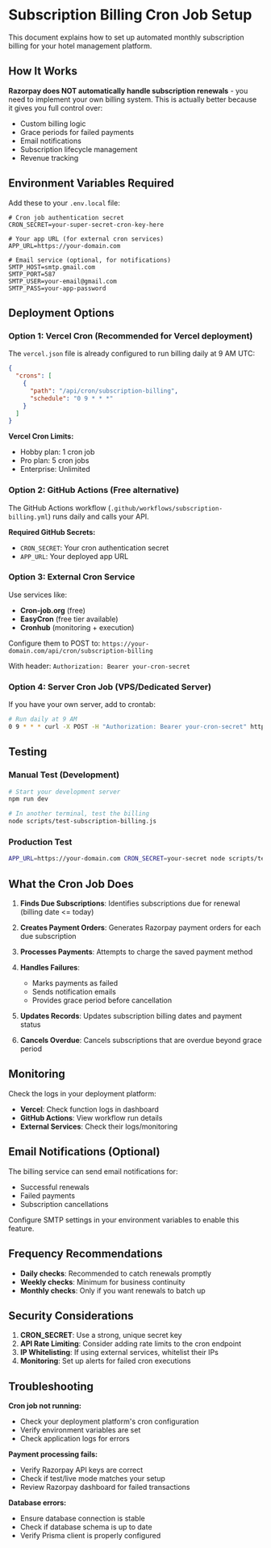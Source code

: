 # Subscription Billing Cron Job Setup

This document explains how to set up automated monthly subscription billing for your hotel management platform.

## How It Works

**Razorpay does NOT automatically handle subscription renewals** - you need to implement your own billing system. This is actually better because it gives you full control over:

- Custom billing logic
- Grace periods for failed payments
- Email notifications
- Subscription lifecycle management
- Revenue tracking

## Environment Variables Required

Add these to your `.env.local` file:

```env
# Cron job authentication secret
CRON_SECRET=your-super-secret-cron-key-here

# Your app URL (for external cron services)
APP_URL=https://your-domain.com

# Email service (optional, for notifications)
SMTP_HOST=smtp.gmail.com
SMTP_PORT=587
SMTP_USER=your-email@gmail.com
SMTP_PASS=your-app-password
```

## Deployment Options

### Option 1: Vercel Cron (Recommended for Vercel deployment)

The `vercel.json` file is already configured to run billing daily at 9 AM UTC:

```json
{
  "crons": [
    {
      "path": "/api/cron/subscription-billing", 
      "schedule": "0 9 * * *"
    }
  ]
}
```

**Vercel Cron Limits:**
- Hobby plan: 1 cron job
- Pro plan: 5 cron jobs 
- Enterprise: Unlimited

### Option 2: GitHub Actions (Free alternative)

The GitHub Actions workflow (`.github/workflows/subscription-billing.yml`) runs daily and calls your API.

**Required GitHub Secrets:**
- `CRON_SECRET`: Your cron authentication secret
- `APP_URL`: Your deployed app URL

### Option 3: External Cron Service

Use services like:
- **Cron-job.org** (free)
- **EasyCron** (free tier available)
- **Cronhub** (monitoring + execution)

Configure them to POST to: `https://your-domain.com/api/cron/subscription-billing`

With header: `Authorization: Bearer your-cron-secret`

### Option 4: Server Cron Job (VPS/Dedicated Server)

If you have your own server, add to crontab:

```bash
# Run daily at 9 AM
0 9 * * * curl -X POST -H "Authorization: Bearer your-cron-secret" https://your-domain.com/api/cron/subscription-billing
```

## Testing

### Manual Test (Development)

```bash
# Start your development server
npm run dev

# In another terminal, test the billing
node scripts/test-subscription-billing.js
```

### Production Test

```bash
APP_URL=https://your-domain.com CRON_SECRET=your-secret node scripts/test-subscription-billing.js
```

## What the Cron Job Does

1. **Finds Due Subscriptions**: Identifies subscriptions due for renewal (billing date <= today)

2. **Creates Payment Orders**: Generates Razorpay payment orders for each due subscription

3. **Processes Payments**: Attempts to charge the saved payment method

4. **Handles Failures**: 
   - Marks payments as failed
   - Sends notification emails
   - Provides grace period before cancellation

5. **Updates Records**: Updates subscription billing dates and payment status

6. **Cancels Overdue**: Cancels subscriptions that are overdue beyond grace period

## Monitoring

Check the logs in your deployment platform:

- **Vercel**: Check function logs in dashboard
- **GitHub Actions**: View workflow run details
- **External Services**: Check their logs/monitoring

## Email Notifications (Optional)

The billing service can send email notifications for:
- Successful renewals
- Failed payments
- Subscription cancellations

Configure SMTP settings in your environment variables to enable this feature.

## Frequency Recommendations

- **Daily checks**: Recommended to catch renewals promptly
- **Weekly checks**: Minimum for business continuity  
- **Monthly checks**: Only if you want renewals to batch up

## Security Considerations

1. **CRON_SECRET**: Use a strong, unique secret key
2. **API Rate Limiting**: Consider adding rate limits to the cron endpoint
3. **IP Whitelisting**: If using external services, whitelist their IPs
4. **Monitoring**: Set up alerts for failed cron executions

## Troubleshooting

**Cron job not running:**
- Check your deployment platform's cron configuration
- Verify environment variables are set
- Check application logs for errors

**Payment processing fails:**
- Verify Razorpay API keys are correct
- Check if test/live mode matches your setup
- Review Razorpay dashboard for failed transactions

**Database errors:**
- Ensure database connection is stable
- Check if database schema is up to date
- Verify Prisma client is properly configured
